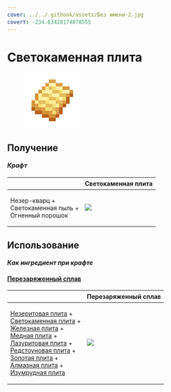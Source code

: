 ```yaml
---
cover: ../../.gitbook/assets/Без имени-2.jpg
coverY: -234.63428174878555
---
```


# Светокаменная плита

<figure><img src="../../.gitbook/assets/lumium_plate_0_128.png" alt=""><figcaption></figcaption></figure>

## Получение

#### _Крафт_

| ㅤ                                                                |  Светокаменная плита                            |
| ---------------------------------------------------------------- | ----------------------------------------------- |
| <p>Незер-кварц +<br>Светокаменная пыль +<br>Огненный порошок</p> | ![](../../.gitbook/assets/lumium\_plate\_0.png) |

## Использование

#### _Как ингредиент при крафте_

#### [Перезаряженный сплав](overcharged_alloy.md)

| ㅤ                                                                                                                                                                                                                                                                                                                                                                                                                                                                                                    |  Перезаряженный сплав                             |
| ---------------------------------------------------------------------------------------------------------------------------------------------------------------------------------------------------------------------------------------------------------------------------------------------------------------------------------------------------------------------------------------------------------------------------------------------------------------------------------------------------- | ------------------------------------------------- |
| <p><a href="netherite_plate_0.md">Незеритовая плита</a> +<br><a href="lumium_plate_0.md">Светокаменная плита</a> +<br><a href="iron_plate_0.md">Железная плита</a> +<br><a href="copper_plate_0.md">Медная плита</a> +<br><a href="sapphire_plate_0.md">Лазуритовая плита</a> +<br><a href="ruby_plate_0.md">Редстоуновая плита</a> +<br><a href="gold_plate_0.md">Золотая плита</a> +<br><a href="diamond_plate_0.md">Алмазная плита</a> +<br><a href="emerald_plate_0.md">Изумрудная плита</a></p> | ![](../../.gitbook/assets/overcharged\_alloy.png) |

